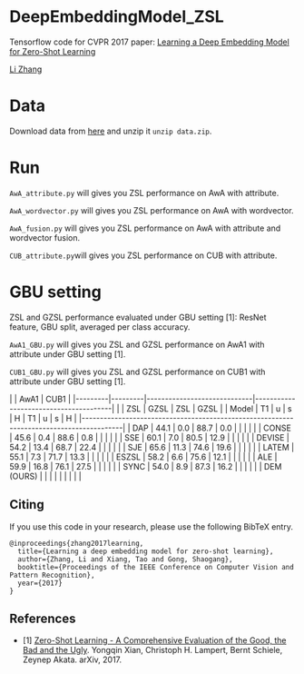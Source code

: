 # DeepEmbeddingModel_ZSL
Tensorflow code for CVPR 2017 paper: [Learning a Deep Embedding Model for Zero-Shot Learning](http://openaccess.thecvf.com/content_cvpr_2017/papers/Zhang_Learning_a_Deep_CVPR_2017_paper.pdf)

[Li Zhang](http://www.robots.ox.ac.uk/~lz/)


# Data
Download data from [here](http://www.robots.ox.ac.uk/~lz/DEM_cvpr2017/data.zip) and unzip it `unzip data.zip`.

# Run
`AwA_attribute.py` will gives you ZSL performance on AwA with attribute.

`AwA_wordvector.py` will gives you ZSL performance on AwA with wordvector.

`AwA_fusion.py` will gives you ZSL performance on AwA with attribute and wordvector fusion.

`CUB_attribute.py`will gives you ZSL performance on CUB with attribute.

# GBU setting

ZSL and GZSL performance evaluated under GBU setting [1]: ResNet feature, GBU split, averaged per class accuracy.

`AwA1_GBU.py` will gives you ZSL and GZSL performance on AwA1 with attribute under GBU setting [1].

`CUB1_GBU.py` will gives you ZSL and GZSL performance on CUB1 with attribute under GBU setting [1].

|         |                 AwA1                  |                  CUB1                 |
|---------|---------|-----------------------------|---------------------------------------|
|         |   ZSL   |           GZSL              |   ZSL   |           GZSL              |
| Model   |   T1    |    u    |    s    |    H    |   T1    |    u    |    s    |    H    |
|-----------------------------------------------------------------------------------------|
| DAP     |   44.1  |   0.0   |   88.7  |   0.0   |         |         |         |         |
| CONSE   |   45.6  |   0.4   |   88.6  |   0.8   |         |         |         |         |
| SSE     |   60.1  |   7.0   |   80.5  |   12.9  |         |         |         |         |
| DEVISE  |   54.2  |   13.4  |   68.7  |   22.4  |         |         |         |         |
| SJE     |   65.6  |   11.3  |   74.6  |   19.6  |         |         |         |         |
| LATEM   |   55.1  |   7.3   |   71.7  |   13.3  |         |         |         |         |
| ESZSL   |   58.2  |   6.6   |   75.6  |   12.1  |         |         |         |         |
| ALE     |   59.9  |   16.8  |   76.1  |   27.5  |         |         |         |         |
| SYNC    |   54.0  |   8.9   |   87.3  |   16.2  |         |         |         |         |
| DEM (OURS) |      |         |         |         |         |         |         |         |



## Citing

If you use this code in your research, please use the following BibTeX entry.

```
@inproceedings{zhang2017learning,
  title={Learning a deep embedding model for zero-shot learning},
  author={Zhang, Li and Xiang, Tao and Gong, Shaogang},
  booktitle={Proceedings of the IEEE Conference on Computer Vision and Pattern Recognition},
  year={2017}
}
```

## References

- [1] [Zero-Shot Learning - A Comprehensive Evaluation of the Good, the Bad and the Ugly](https://arxiv.org/abs/1707.00600).
  Yongqin Xian, Christoph H. Lampert, Bernt Schiele, Zeynep Akata.
  arXiv, 2017.
